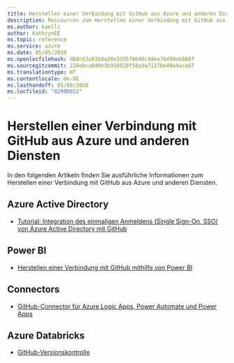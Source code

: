 ```yaml
---
title: Herstellen einer Verbindung mit GitHub aus Azure und anderen Diensten
description: Ressourcen zum Herstellen einer Verbindung mit GitHub aus Azure und anderen Diensten
ms.author: kaelli
author: KathrynEE
ms.topic: reference
ms.service: azure
ms.date: 05/05/2020
ms.openlocfilehash: d68c63a91b0a20e3d35f0640c4dee76498eb880f
ms.sourcegitcommit: 226ebca0d0e3b918928f58a3a7127be49e4aca87
ms.translationtype: HT
ms.contentlocale: de-DE
ms.lasthandoff: 05/08/2020
ms.locfileid: "82990022"
---
```

# <a name="connect-to-github-from-azure-and-other-services"></a>Herstellen einer Verbindung mit GitHub aus Azure und anderen Diensten

In den folgenden Artikeln finden Sie ausführliche Informationen zum Herstellen einer Verbindung mit GitHub aus Azure und anderen Diensten.  

## <a name="azure-active-directory"></a>Azure Active Directory 

- [Tutorial: Integration des einmaligen Anmeldens (Single Sign-On, SSO) von Azure Active Directory mit GitHub](https://docs.microsoft.com/azure/active-directory/saas-apps/github-tutorial)   

## <a name="power-bi"></a>Power BI

- [Herstellen einer Verbindung mit GitHub mithilfe von Power BI](https://docs.microsoft.com/power-bi/service-connect-to-github)   
## <a name="connectors"></a>Connectors

- [GitHub-Connector für Azure Logic Apps, Power Automate und Power Apps](https://docs.microsoft.com/connectors/github/)   

## <a name="azure-databricks"></a>Azure Databricks

- [GitHub-Versionskontrolle](https://docs.microsoft.com/azure/databricks/notebooks/github-version-control) 